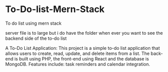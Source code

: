 # To-Do-list-Mern-Stack
To do list using mern stack



server file is to large but i do have the folder when ever you want to see the backend side of the 
to-do list 

A To-Do List Application: This project is a simple to-do list application that allows users to create, read, update, and delete items from a list. The back-end is built using PHP, the front-end using React and the database is MongoDB. Features include: task reminders and calendar integration.

